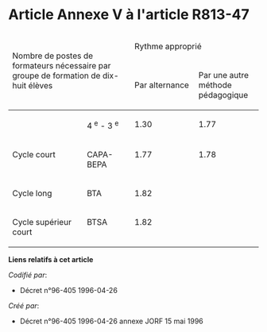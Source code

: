 # Article Annexe V à l'article R813-47

<table>
  <thead>
    <tr>
      <td colspan="2" rowspan="2" width="227">

Nombre de postes de formateurs nécessaire par groupe de formation de dix-huit élèves

</td>
      <td colspan="2" width="227">

Rythme approprié

</td>
    </tr>
    <tr>
      <td width="113">

Par alternance

</td>
      <td width="113">

Par une autre méthode pédagogique

</td>
    </tr>
  </thead>
  <tbody>
    <tr>
      <td valign="top">

</td>
      <td valign="top">

4
          <sup>e</sup> - 3
          <sup>e</sup>

</td>
      <td valign="top">

1.30

</td>
      <td valign="top">

1.77

</td>
    </tr>
    <tr>
      <td valign="top">

Cycle court

</td>
      <td valign="top">

CAPA-BEPA

</td>
      <td valign="top">

1.77

</td>
      <td valign="top">

1.78

</td>
    </tr>
    <tr>
      <td valign="top">

Cycle long

</td>
      <td valign="top">

BTA

</td>
      <td colspan="2" valign="top">

1.82

</td>
    </tr>
    <tr>
      <td valign="top">

Cycle supérieur court

</td>
      <td valign="top">

BTSA

</td>
      <td valign="top" colspan="2">

1.82

</td>
    </tr>
  </tbody>
</table>

**Liens relatifs à cet article**

_Codifié par_:

  - Décret n°96-405 1996-04-26

_Créé par_:

  - Décret n°96-405 1996-04-26 annexe JORF 15 mai 1996
